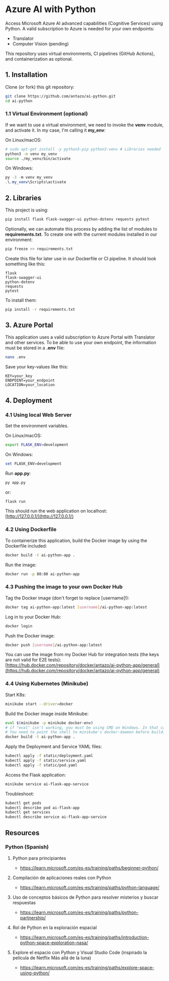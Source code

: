 # Azure AI with Python

Access Microsoft Azure AI advanced capabilities (Cognitive Services) using Python. A valid subscription to Azure is needed for your own endpoints:

* Translator
* Computer Vision (pending)

This repository uses virtual environments, CI pipelines (GitHub Actions), and containerization as optional.

## 1. Installation

Clone (or fork) this git repository:

```bash
git clone https://github.com/antazo/ai-python.git
cd ai-python
```

### 1.1 Virtual Environment (optional)

If we want to use a virtual environment, we need to invoke the **venv** module, and activate it. In my case, I'm calling it **my_env**:

On Linux/macOS:

```bash
# sudo apt-get install -y python3-pip python3-venv # Libraries needed
python3 -m venv my_venv
source ./my_venv/bin/activate
```

On Windows:

```powershell
py -3 -m venv my_venv
.\.my_venv\Scripts\activate
```

## 2. Libraries

This project is using:

```bash
pip install flask flask-swagger-ui python-dotenv requests pytest
```

Optionally, we can automate this process by adding the list of modules to **requirements.txt**. To create one with the current modules installed in our environment:

```bash
pip freeze >> requirements.txt
```

Create this file for later use in our Dockerfile or CI pipeline. It should look something like this:

```plaintext
flask
flask-swagger-ui
python-dotenv
requests
pytest

```

To install them:

```bash
pip install -r requirements.txt
```

## 3. Azure Portal

This application uses a valid subscription to Azure Portal with Translator and other services. To be able to use your own endpoint, the information must be stored in a **.env** file:

```bash
nano .env
```

Save your key-values like this:

```plaintext
KEY=your_key
ENDPOINT=your_endpoint
LOCATION=your_location
```

## 4. Deployment

### 4.1 Using local Web Server

Set the environment variables.

On Linux/macOS:

```bash
export FLASK_ENV=development
```

On Windows:

```powershell
set FLASK_ENV=development
```

Run **app.py**:

```bash
py app.py
```

or:

```bash
flask run
```

This should run the web application on localhost:  
[http://127.0.0.1/](http://127.0.0.1/)

### 4.2 Using Dockerfile

To containerize this application, build the Docker image by using the Dockerfile included:

```bash
docker build -t ai-python-app .
```

Run the image:

```bash
docker run -p 80:80 ai-python-app
```

### 4.3 Pushing the image to your own Docker Hub

Tag the Docker image (don't forget to replace [username]!):

```bash
docker tag ai-python-app:latest [username]/ai-python-app:latest
```

Log in to your Docker Hub:

```bash
docker login
```

Push the Docker image:

```bash
docker push [username]/ai-python-app:latest
```

You can use the image from my Docker Hub for integration tests (the keys are not valid for E2E tests):
[https://hub.docker.com/repository/docker/antazo/ai-python-app/general](https://hub.docker.com/repository/docker/antazo/ai-python-app/general)

### 4.4 Using Kubernetes (Minikube)

Start K8s:

```bash
minikube start --driver=docker
```

Build the Docker image inside Minikube:

```bash
eval $(minikube -p minikube docker-env)
# if "eval" isn't working, you must be using CMD on Windows. In that case, do it manually, copy&paste.
# You need to point the shell to minikube's docker-daemon before building the Docker image.
docker build -t ai-python-app .
```

Apply the Deployment and Service YAML files:

```bash
kubectl apply -f static/deployment.yaml
kubectl apply -f static/service.yaml
kubectl apply -f static/pod.yaml
```

Access the Flask application:

```bash
minikube service ai-flask-app-service
```

Troubleshoot:

```bash
kubectl get pods
kubectl describe pod ai-flask-app
kubectl get services
kubectl describe service ai-flask-app-service
```

## Resources

### Python (Spanish)

1. Python para principiantes

    * <https://learn.microsoft.com/es-es/training/paths/beginner-python/>

2. Compilación de aplicaciones reales con Python

    * <https://learn.microsoft.com/es-es/training/paths/python-language/>

3. Uso de conceptos básicos de Python para resolver misterios y buscar respuestas

    * <https://learn.microsoft.com/es-es/training/paths/python-partnership/>

4. Rol de Python en la exploración espacial

    * <https://learn.microsoft.com/es-es/training/paths/introduction-python-space-exploration-nasa/>

5. Explore el espacio con Python y Visual Studio Code (inspirado la película de Netflix Más allá de la luna)

    * <https://learn.microsoft.com/es-es/training/paths/explore-space-using-python/>
